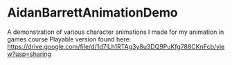 # AidanBarrettAnimationDemo
A demonstration of various character animations I made for my animation in games course 
Playable version found here: https://drive.google.com/file/d/1d7lLh1RTAg3y8u3DQ9PuKfg788CKnFcb/view?usp=sharing
